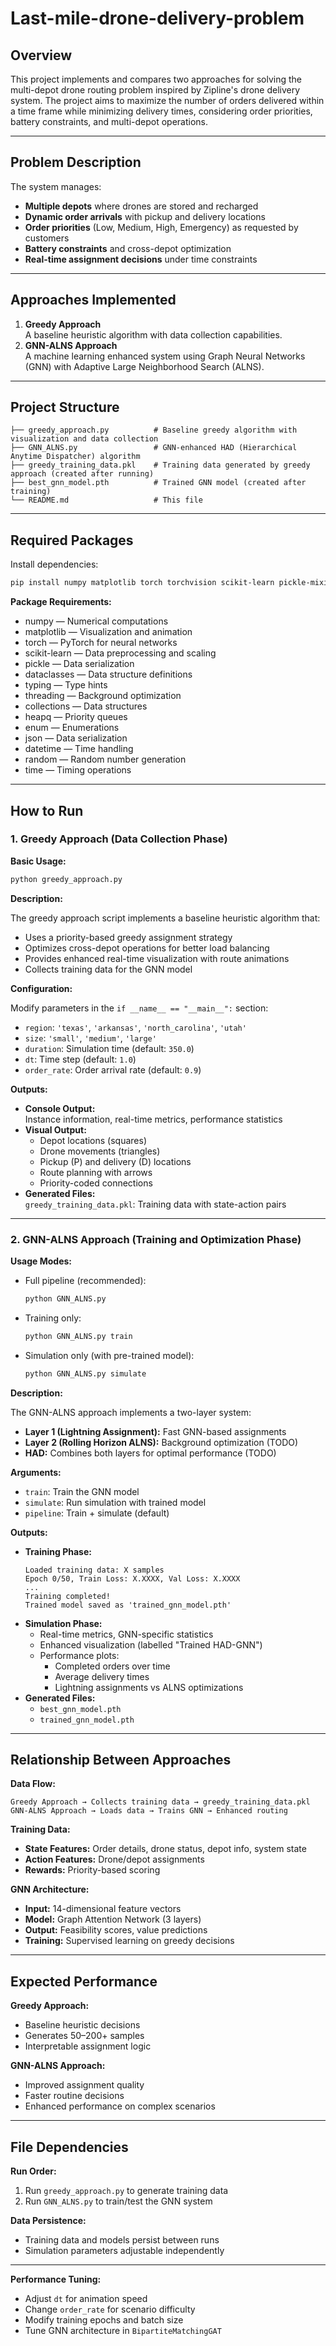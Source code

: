 # Last-mile-drone-delivery-problem

## Overview

This project implements and compares two approaches for solving the multi-depot drone routing problem inspired by Zipline's drone delivery system. The project aims to maximize the number of orders delivered within a time frame while minimizing delivery times, considering order priorities, battery constraints, and multi-depot operations.

---

## Problem Description

The system manages:

- **Multiple depots** where drones are stored and recharged
- **Dynamic order arrivals** with pickup and delivery locations
- **Order priorities** (Low, Medium, High, Emergency) as requested by customers
- **Battery constraints** and cross-depot optimization
- **Real-time assignment decisions** under time constraints

---

## Approaches Implemented

1. **Greedy Approach**  
   A baseline heuristic algorithm with data collection capabilities.
2. **GNN-ALNS Approach**  
   A machine learning enhanced system using Graph Neural Networks (GNN) with Adaptive Large Neighborhood Search (ALNS).

---

## Project Structure

```
├── greedy_approach.py          # Baseline greedy algorithm with visualization and data collection
├── GNN_ALNS.py                 # GNN-enhanced HAD (Hierarchical Anytime Dispatcher) algorithm
├── greedy_training_data.pkl    # Training data generated by greedy approach (created after running)
├── best_gnn_model.pth          # Trained GNN model (created after training)
└── README.md                   # This file
```

---

## Required Packages

Install dependencies:

```bash
pip install numpy matplotlib torch torchvision scikit-learn pickle-mixin
```

**Package Requirements:**

- numpy — Numerical computations
- matplotlib — Visualization and animation
- torch — PyTorch for neural networks
- scikit-learn — Data preprocessing and scaling
- pickle — Data serialization
- dataclasses — Data structure definitions
- typing — Type hints
- threading — Background optimization
- collections — Data structures
- heapq — Priority queues
- enum — Enumerations
- json — Data serialization
- datetime — Time handling
- random — Random number generation
- time — Timing operations

---

## How to Run

### 1. Greedy Approach (Data Collection Phase)

**Basic Usage:**

```bash
python greedy_approach.py
```

**Description:**

The greedy approach script implements a baseline heuristic algorithm that:

- Uses a priority-based greedy assignment strategy
- Optimizes cross-depot operations for better load balancing
- Provides enhanced real-time visualization with route animations
- Collects training data for the GNN model

**Configuration:**

Modify parameters in the `if __name__ == "__main__":` section:

- `region`: `'texas'`, `'arkansas'`, `'north_carolina'`, `'utah'`
- `size`: `'small'`, `'medium'`, `'large'`
- `duration`: Simulation time (default: `350.0`)
- `dt`: Time step (default: `1.0`)
- `order_rate`: Order arrival rate (default: `0.9`)

**Outputs:**

- **Console Output:**  
  Instance information, real-time metrics, performance statistics
- **Visual Output:**  
  - Depot locations (squares)
  - Drone movements (triangles)
  - Pickup (P) and delivery (D) locations
  - Route planning with arrows
  - Priority-coded connections
- **Generated Files:**  
  `greedy_training_data.pkl`: Training data with state-action pairs

---

### 2. GNN-ALNS Approach (Training and Optimization Phase)

**Usage Modes:**

- Full pipeline (recommended):

  ```bash
  python GNN_ALNS.py
  ```

- Training only:

  ```bash
  python GNN_ALNS.py train
  ```

- Simulation only (with pre-trained model):

  ```bash
  python GNN_ALNS.py simulate
  ```

**Description:**

The GNN-ALNS approach implements a two-layer system:

- **Layer 1 (Lightning Assignment):** Fast GNN-based assignments
- **Layer 2 (Rolling Horizon ALNS):** Background optimization (TODO)
- **HAD:** Combines both layers for optimal performance (TODO)

**Arguments:**

- `train`: Train the GNN model
- `simulate`: Run simulation with trained model
- `pipeline`: Train + simulate (default)

**Outputs:**

- **Training Phase:**
  ```
  Loaded training data: X samples
  Epoch 0/50, Train Loss: X.XXXX, Val Loss: X.XXXX
  ...
  Training completed!
  Trained model saved as 'trained_gnn_model.pth'
  ```
- **Simulation Phase:**
  - Real-time metrics, GNN-specific statistics
  - Enhanced visualization (labelled "Trained HAD-GNN")
  - Performance plots:
    - Completed orders over time
    - Average delivery times
    - Lightning assignments vs ALNS optimizations
- **Generated Files:**
  - `best_gnn_model.pth`
  - `trained_gnn_model.pth`

---

## Relationship Between Approaches

**Data Flow:**

```
Greedy Approach → Collects training data → greedy_training_data.pkl
GNN-ALNS Approach → Loads data → Trains GNN → Enhanced routing
```

**Training Data:**

- **State Features:** Order details, drone status, depot info, system state
- **Action Features:** Drone/depot assignments
- **Rewards:** Priority-based scoring

**GNN Architecture:**

- **Input:** 14-dimensional feature vectors
- **Model:** Graph Attention Network (3 layers)
- **Output:** Feasibility scores, value predictions
- **Training:** Supervised learning on greedy decisions

---

## Expected Performance

**Greedy Approach:**

- Baseline heuristic decisions
- Generates 50–200+ samples
- Interpretable assignment logic

**GNN-ALNS Approach:**

- Improved assignment quality
- Faster routine decisions
- Enhanced performance on complex scenarios

---

## File Dependencies

**Run Order:**

1. Run `greedy_approach.py` to generate training data
2. Run `GNN_ALNS.py` to train/test the GNN system

**Data Persistence:**

- Training data and models persist between runs
- Simulation parameters adjustable independently

---


**Performance Tuning:**

- Adjust `dt` for animation speed
- Change `order_rate` for scenario difficulty
- Modify training epochs and batch size
- Tune GNN architecture in `BipartiteMatchingGAT`
